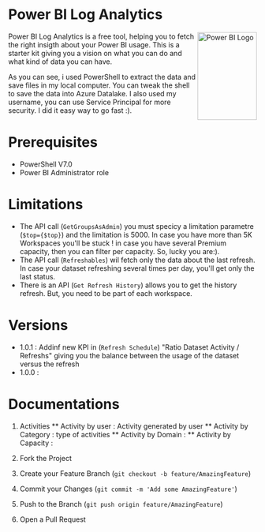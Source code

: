# Power BI Log Analytics 

<img src="https://images.squarespace-cdn.com/content/v1/57aa0fb1b3db2bbe2dfb5840/1607362034987-W2CCN0CV3112IH7MO9PP/ke17ZwdGBToddI8pDm48kHetbtA8IrNNARGRRAMq6VBZw-zPPgdn4jUwVcJE1ZvWEtT5uBSRWt4vQZAgTJucoTqqXjS3CfNDSuuf31e0tVHhoieEUztzpJSjZ_qXSmFcXEpZNATOgXau2Y02sfc7AN1lH3P2bFZvTItROhWrBJ0/Power+BI+Logo.png" align="right"
     alt="Power BI Logo" width="120" height="178">

Power BI Log Analytics is a free tool, helping you to fetch the right insigth about your Power BI usage. This is a starter kit giving you a vision on what you can do and what
kind of data you can have.

As you can see, i used PowerShell to extract the data and save files in my local computer. You can tweak the shell to save the data into Azure Datalake. I also used my username,
you can use Service Principal for more security. I did it easy way to go fast :).

# Prerequisites

* PowerShell V7.0
* Power BI Administrator role

# Limitations

* The API call (`GetGroupsAsAdmin`) you must specicy a limitation parametre (`$top={$top}`) and the limitation is 5000. In case you have more than 5K Workspaces you'll be stuck ! in case you have several Premium capacity, then you can filter per capacity. So, lucky you are:).
* The API call (`Refreshables`) wil fetch only the data about the last refresh. In case your dataset refreshing several times per day, you'll get only the last status.
* There is an API (`Get Refresh History`) allows you to get the history refresh. But, you need to be part of each workspace.

# Versions
* 1.0.1 : Addinf new KPI in (`Refresh Schedule`) "Ratio Dataset Activity / Refreshs" giving you the balance between the usage of the dataset versus the refresh
* 1.0.0 : 

# Documentations
     
1. Activities
** Activity by user : Activity generated by user
** Activity by Category : type of activities
** Activity by Domain : 
** Activity by Capacity : 

1. Fork the Project
2. Create your Feature Branch (`git checkout -b feature/AmazingFeature`)
3. Commit your Changes (`git commit -m 'Add some AmazingFeature'`)
4. Push to the Branch (`git push origin feature/AmazingFeature`)
5. Open a Pull Request
